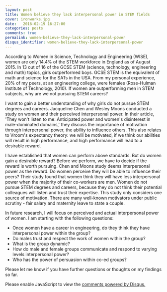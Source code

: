 ```yaml
---
layout: post
title: Women believe they lack interpersonal power in STEM fields
cover: ironworks.jpg
date:   2016-02-19 16:27:00
categories: posts
comments: true
permalink: women-believe-they-lack-interpersonal-power
disqus_identifier: women-believe-they-lack-interpersonal-power
---
```


According to Women in Science, Technology and Engineering (WISE), women are only 14.4% of the STEM workforce in England as of August 2015. In 13 out of 16 of the GCSE STEM (science, technology, engineering and math) topics, girls outperformed boys. GCSE STEM is the equivalent of math and science for the SATs in the USA. From my personal experience, 20% of my peers, at an engineering college, were females (Rose-Hulman Institute of Technology, 2010). If women are outperforming men in STEM subjects, why are we not pursuing STEM careers?

I want to gain a better understanding of why girls do not pursue STEM degrees and careers. Jacqueline Chen and Wesley Moons conducted a study on women and their perceived interpersonal power. In their article, 'They won't listen to me: Anticipated power and women's disinterest in male-dominated domains,' they discuss the importance of motivation through interpersonal power, the ability to influence others. This also relates to Vroom's expectancy theory: we will be motivated, if we think our abilities will result in high performance, and high performance will lead to a desirable reward. 

I have established that women can perform above standards. But do women gain a desirable reward? Before we perform, we have to decide if the reward is worth pursuing. Chen and Moons study deems interpersonal power as the reward. Do women perceive they will be able to influence their peers? Their study found that women think they will have less interpersonal power when the majority of their co-workers are men. Women do not pursue STEM degrees and careers, because they do not think their potential colleagues will listen and trust their expertise. This study only considers one source of motivation. There are many well-known motivators under public scrutiny - fair salary and maternity leave to state a couple. 

In future research, I will focus on perceived and actual interpersonal power of women. I am starting with the following questions:
<ul>
	<li>Once women have a career in engineering, do they think they have interpersonal power within the group?</li> 
	<li>Do males trust and respect the work of women within the group?</li>
	<li>What is the group dynamic?</li>
	<li>How do male and female groups communicate and respond to varying levels interpersonal power?</li> 
	<li>Who has the power of persuasion within co-ed groups?</li>
</ul>


Please let me know if you have further questions or thoughts on my findings so far.

<!--Add Disqus comments. -->
<div id="disqus_thread"></div>
<script>
/**
* RECOMMENDED CONFIGURATION VARIABLES: EDIT AND UNCOMMENT THE SECTION BELOW TO INSERT DYNAMIC VALUES FROM YOUR PLATFORM OR CMS.
* LEARN WHY DEFINING THESE VARIABLES IS IMPORTANT: https://disqus.com/admin/universalcode/#configuration-variables
*/

var disqus_config = function () {
this.page.url; // Replace PAGE_URL with your page's canonical URL variable
this.page.identifier = disqus_identifier; // Replace PAGE_IDENTIFIER with your page's unique identifier variable
};

(function() { // DON'T EDIT BELOW THIS LINE
var d = document, s = d.createElement('script');

s.src = '//kishabradley.disqus.com/embed.js';

s.setAttribute('data-timestamp', +new Date());
(d.head || d.body).appendChild(s);
})();
</script>
<noscript>Please enable JavaScript to view the <a href="https://disqus.com/?ref_noscript" rel="nofollow">comments powered by Disqus.</a></noscript>

